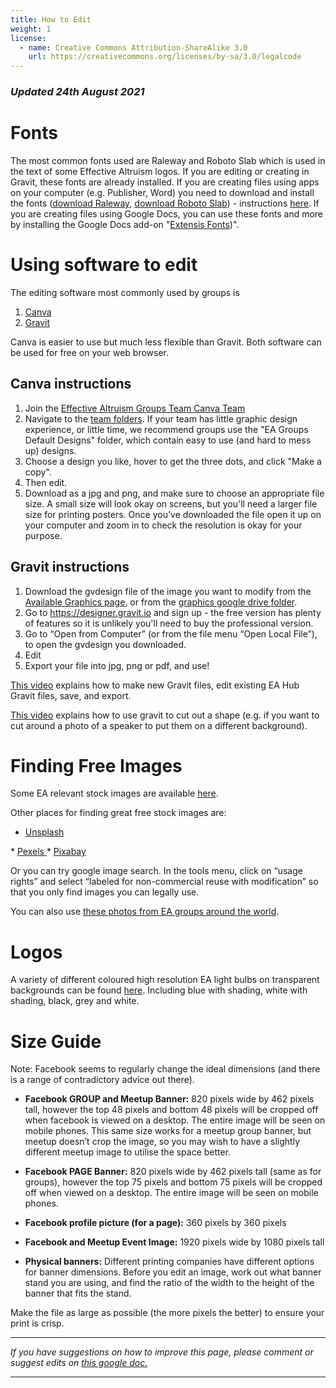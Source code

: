 ```yaml
---
title: How to Edit
weight: 1
license:
  - name: Creative Commons Attribution-ShareAlike 3.0
    url: https://creativecommons.org/licenses/by-sa/3.0/legalcode
---
```

### _Updated 24th August 2021_

# Fonts


The most common fonts used are Raleway and Roboto Slab which is used in the text of some Effective Altruism logos. If you are editing or creating in Gravit, these fonts are already installed. If you are creating files using apps on your computer (e.g. Publisher, Word) you need to download and install the fonts (<a target="_blank" href="https://www.fontsquirrel.com/fonts/raleway">download Raleway</a>, <a target="_blank" href="https://www.fontsquirrel.com/fonts/roboto-slab">download Roboto Slab</a>) - instructions <a target="_blank" href="https://www.fontsquirrel.com/help">here</a>. If you are creating files using Google Docs, you can use these fonts and more by installing the Google Docs add-on "<a target="_blank" href="https://gsuite.google.com/marketplace/app/extensis_fonts/568288816452">Extensis Fonts</a>)".

# Using software to edit

The editing software most commonly used by groups is

1. <a target="_blank" href="https://www.canva.com/">Canva</a>
2. <a target="_blank" href="https://designer.gravit.io/">Gravit</a>

Canva is easier to use but much less flexible than Gravit. Both software can be used for free on your web browser. 

## Canva instructions
1. Join the <a target="_blank" href="https://www.canva.com/brand/join?token=VaqFCyMwnlpS0t9-sQeUMw&referrer=team-invite">Effective Altruism Groups Team Canva Team</a>
2. Navigate to the <a target="_blank" href="https://www.canva.com/teams/folders"> team folders</a>. If your team has little graphic design experience, or little time, we recommend groups use the "EA Groups Default Designs" folder, which contain easy to use (and hard to mess up) designs. 
3. Choose a design you like, hover to get the three dots, and click "Make a copy". 
4. Then edit. 
5. Download as a jpg and png, and make sure to choose an appropriate file size. A small size will look okay on screens, but you'll need a larger file size for printing posters. Once you've downloaded the file open it up on your computer and zoom in to check the resolution is okay for your purpose. 


## Gravit instructions

1. Download the gvdesign file of the image you want to modify from the <a target="_blank" href="https://resources.eahub.org/graphics/editable-graphics/https://resources.eahub.org/graphics/editable-graphics/">Available Graphics page</a>, or from the <a target="_blank" href="https://drive.google.com/drive/u/0/folders/1d61DHbhNQIL4CgzdeY6aBvTt6g8zfd-C">graphics google drive folder</a>. 
2. Go to <a target="_blank" href="https://designer.gravit.io/">https://designer.gravit.io</a> and sign up - the free version has plenty of features so it is unlikely you'll need to buy the professional version.
3. Go to “Open from Computer” (or from the file menu “Open Local File”), to open the gvdesign you downloaded. 
4. Edit
5. Export your file into jpg, png or pdf, and use!


<a target="_blank" href="https://www.youtube.com/embed/ogkj3-H01ZQ">This video</a> explains how to make new Gravit files, edit existing EA Hub Gravit files, save, and export.


<a target="_blank" href="https://youtu.be/zO6TKGy72dA?t=103">This video</a> explains how to use gravit to cut out a shape (e.g. if you want to cut around a photo of a speaker to put them on a different background). 






# Finding Free Images
Some EA relevant stock images are available <a target="_blank" href="https://drive.google.com/drive/folders/1_X29UbYnAkJNQAVUW-08mZKooZnF64Ad?usp=sharing">here</a>. 

Other places for finding great free stock images are:

* <a target="_blank" href="https://unsplash.com/">Unsplash</a>
* <a target="_blank" href="https://www.pexels.com/">Pexels</a>
* <a target="_blank" href="https://pixabay.com/">Pixabay</a>

Or you can try google image search. In the tools menu, click on “usage rights” and select “labeled for non-commercial reuse with modification” so that you only find images you can legally use.

You can also use <a target="_blank" href="https://photos.google.com/share/AF1QipMCOQyTAUS6de3uxpM0H-UkQX7dcplTgh1oWA1Fh1QPiBFF095g_nn1gD0BkvE-Hg?key=SmtYaDlTV1c2NTRIRmdjSHZ4Rm5YU1NhWFNjdkZB">these photos from EA groups around the world</a>.


# Logos
A variety of different coloured high resolution EA light bulbs on transparent backgrounds can be found <a target="_blank" href="https://drive.google.com/drive/u/0/folders/10c81CPd0lM5cYD31sN0h7buoAGfv533J">here</a>. Including blue with shading, white with shading, black, grey and white. 

# Size Guide



Note: Facebook seems to regularly change the ideal dimensions (and there is a range of contradictory advice out there). 

* **Facebook GROUP and Meetup Banner:** 820 pixels wide by 462 pixels tall, however the top 48 pixels and bottom 48 pixels will be cropped off when facebook is viewed on a desktop. The entire image will be seen on mobile phones. This same size works for a meetup group banner, but meetup doesn’t crop the image, so you may wish to have a slightly different meetup image to utilise the space better. 

* **Facebook PAGE Banner:** 820 pixels wide by 462 pixels tall (same as for groups), however the top 75 pixels and bottom 75 pixels will be cropped off when viewed on a desktop. The entire image will be seen on mobile phones. 

* **Facebook profile picture (for a page):** 360 pixels by 360 pixels

* **Facebook and Meetup Event Image:** 1920 pixels wide by 1080 pixels tall

* **Physical banners:** Different printing companies have different options for banner dimensions. Before you edit an image, work out what banner stand you are using, and find the ratio of the width to the height of the banner that fits the stand. 

Make the file as large as possible (the more pixels the better) to ensure your print is crisp. 

<hr>

_If you have suggestions on how to improve this page, please comment or suggest edits on_ <a target="_blank" href="https://docs.google.com/document/d/1sQamH9Vnhb4s37NS7mmXV3UIge3hl_m3QVPWZiugGxY/edit?usp=sharing">_this google doc._</a>

<hr>
